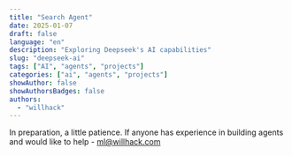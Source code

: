 ```yaml
---
title: "Search Agent"
date: 2025-01-07
draft: false
language: "en"
description: "Exploring Deepseek's AI capabilities"
slug: "deepseek-ai"
tags: ["AI", "agents", "projects"]
categories: ["ai", "agents", "projects"]
showAuthor: false
showAuthorsBadges: false
authors:
  - "willhack"
---
```


In preparation, a little patience. If anyone has experience in building agents and would like to help - ml@willhack.com